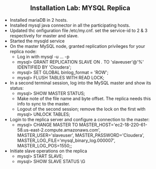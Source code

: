 ## <center> <a name="MYSQL replication"/> Installation Lab: MYSQL Replica
* Installed mariaDB in 2 hosts.
* Installed mysql java connector in all the participating hosts.
* Updated thc onfiguration file /etc/my.cnf. set the service-id to 2 & 3 respectively for master and slave.
* Started the mysqld service
* On the master MySQL node, granted replication privileges for your replica node:
	* Log in with mysql -u ... -p 
	* mysql> GRANT REPLICATION SLAVE ON *.* TO 'slaveuser'@'%' IDENTIFIED BY 'Cloudera';
	* mysql> SET GLOBAL binlog_format = 'ROW'; 
	* mysql> FLUSH TABLES WITH READ LOCK;
* In a second terminal session, log into the MySQL master and show its status:
	* mysql> SHOW MASTER STATUS;
	* Make note of the file name and byte offset. The replica needs this info to sync to the master.
	* Logout of the second session; remove the lock on the first with mysql> UNLOCK TABLES;
* Login to the replica server and configure a connection to the master:
	* mysql> CHANGE MASTER TO MASTER_HOST='ec2-18-220-61-58.us-east-2.compute.amazonaws.com', MASTER_USER='slaveuser', MASTER_PASSWORD='Cloudera', MASTER_LOG_FILE='mysql_binary_log.000007', MASTER_LOG_POS=1550;;
* Initiate slave operations on the replica
	* mysql> START SLAVE;
	* mysql> SHOW SLAVE STATUS \G